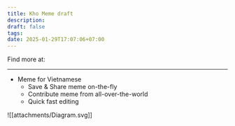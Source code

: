 ```yaml
---
title: Kho Meme draft
description: 
draft: false
tags: 
date: 2025-01-29T17:07:06+07:00
---
```

Find more at:

---

- Meme for Vietnamese
	- Save & Share meme on-the-fly
	- Contribute meme from all-over-the-world
	- Quick fast editing

![[attachments/Diagram.svg]]
